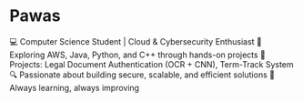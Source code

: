 # Pawas
💻 Computer Science Student | Cloud &amp; Cybersecurity Enthusiast 🚀 Exploring AWS, Java, Python, and C++ through hands-on projects 📑 Projects: Legal Document Authentication (OCR + CNN), Term-Track System 🔍 Passionate about building secure, scalable, and efficient solutions 🌱 Always learning, always improving
